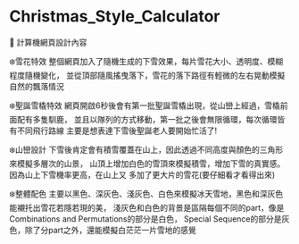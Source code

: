 # Christmas_Style_Calculator

📌 計算機網頁設計內容

  ❄️雪花特效
  整個網頁加入了隨機生成的下雪效果，每片雪花大小、透明度、模糊程度隨機變化，
  並從頂部隨風搖曳落下，雪花的落下路徑有輕微的左右晃動模擬自然的飄落情況
  
  ❄️聖誕雪橇特效
  網頁開啟6秒後會有第一批聖誕雪橇出現，從山巒上經過，雪橇前面配有多隻馴鹿，
  並且以隊列的方式移動，第一批之後會無限循環，每次循環皆有不同飛行路線
  主要是想表達下雪後聖誕老人要開始忙活了!
  
  ❄️山巒設計
  下雪後肯定會有積雪覆蓋在山上，因此透過不同高度與顏色的三角形來模擬多層次的山景，
  山頂上增加白色的雪頂來模擬積雪，增加下雪的真實感。因為山上下雪機率更高，在山上又
  多加了更大片的雪花(要仔細看才看得出來)
  
  ❄️整體配色
  主要以黑色、深灰色、淺灰色、白色來模擬冰天雪地，黑色和深灰色能襯托出雪花若隱若現的美，
  淺灰色和白色的背景是區隔每個不同的part，像是Combinations and Permutations的部分是白色，
  Special Sequence的部分是灰色，除了分part之外，還能模擬白茫茫一片雪地的感覺
